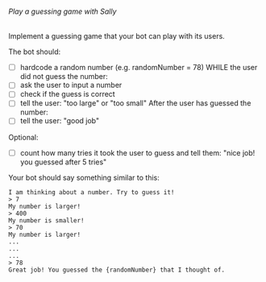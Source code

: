###### Play a guessing game with Sally
Implement a guessing game that your bot can play with its users.

The bot should:

- [ ] hardcode a random number (e.g. randomNumber = 78)
WHILE the user did not guess the number:
- [ ] ask the user to input a number
- [ ] check if the guess is correct
- [ ] tell the user: "too large" or "too small"
After the user has guessed the number:
- [ ] tell the user: "good job"

Optional:
- [ ] count how many tries it took the user to guess and tell them: "nice job! you guessed after 5 tries"

Your bot should say something similar to this:

```
I am thinking about a number. Try to guess it!
> 7
My number is larger!
> 400
My number is smaller!
> 70
My number is larger!
...
...
...
> 78
Great job! You guessed the {randomNumber} that I thought of.
